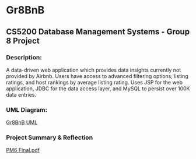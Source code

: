 # Gr8BnB

## CS5200 Database Management Systems - Group 8 Project

### Description:

A data-driven web application which provides data insights currently not provided by Airbnb. Users have access to advanced filtering options, listing ratings, and host rankings by average listing rating. Uses JSP for the web application, JDBC for the data access layer, and MySQL to persist over 100K data entries.

### UML Diagram:
[Gr8BnB UML](https://drive.google.com/file/d/1s17or0YGwgyqoSGFZvlyd2DtB4UtBDTB/view?usp=sharing)

### Project Summary & Reflection
[PM6 Final.pdf](https://drive.google.com/file/d/1tfa9J68hbp7ZEF0JzBPiZxdkLbJkbxO4/view?usp=sharing)

